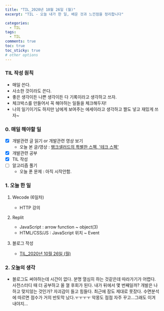 ```yaml
---
title: "TIL_2020년 10월 26일 (월)"
excerpt: "TIL - 오늘 내가 한 일, 배운 것과 느낀점을 정리합니다"

categories:
  - TIL
tags:
  - TIL
comments: true
toc: true
toc_sticky: true
# other options
---
```


### TIL 작성 원칙

- 매일 쓴다.
- 사소한 것이라도 쓴다.
- 좋은 생각이든 나쁜 생각이든 다 기록이라고 생각하고 쓰자.
- 체크박스를 만들어서 꼭 해야하는 일들을 체크해두자!
- 나의 일기이기도 하지만 남에게 보여주는 에세이라고 생각하고 짤도 넣고 재밌게 쓰자~

### 0. 매일 해야할 일  
- [x] 개발관련 글 읽기 or 개발관련 영상 보기
    - 오늘 본 글/영상 : [뱅크샐러드의 특별한 스펙, '테크 스펙'](https://blog.banksalad.com/tech/we-work-by-tech-spec/)
- [x] 개발관련 공부
- [x] TIL 작성
- [ ] 알고리즘 풀기
    - 오늘 푼 문제 : 아직 시작안함. 

### 1. 오늘 한 일

1. Wecode (6일차)
    - HTTP 강의

2. Replit
    - JavaScript : arrow function ~ object(3)
    - HTML/CSS/JS : JavaScript 위치 ~ Event

3. 블로그 작성
    - [TIL_2020년 10월 26일 (월)](https://hocheoljang.github.io/til/TIL-2020%EB%85%8410%EC%9B%9426%EC%9D%BC)

### 2. 오늘의 생각

- 블로그도 써야하는데 시간이 없다. 분명 열심히 하는 것같은데 따라가기가 어렵다.
사전스터디 때 더 공부하고 올 껄 후회가 된다. 내가 뒤에서 몇 번째일까? 개발은 나하고 맞지않는 것인가?
자괴감이 들고 힘들다. 최근에 잠도 제대로 못잤다. 수면분석에 따르면 점수가 거의 반토막 났다.ㅜㅜㅜㅜ
악몽도 점점 자주 꾸고...그래도 이겨내야지...